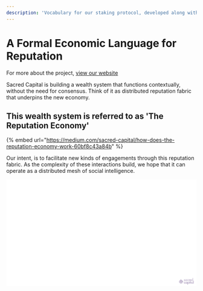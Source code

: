 ```yaml
---
description: 'Vocabulary for our staking protocol, developed along with the Value Flows team'
---
```


# A Formal Economic Language for Reputation

For more about the project, [view our website](https://www.sacred.capital)

Sacred Capital is building a wealth system that functions contextually, without the need for consensus. Think of it as distributed reputation fabric that underpins the new economy.

## This wealth system is referred to as 'The Reputation Economy'

{% embed url="https://medium.com/sacred-capital/how-does-the-reputation-economy-work-60bf8c43a84b" %}

Our intent, is to facilitate new kinds of engagements through this reputation fabric. As the complexity of these interactions build, we hope that it can operate as a distributed mesh of social intelligence.

![](.gitbook/assets/agent-centric.gif)

